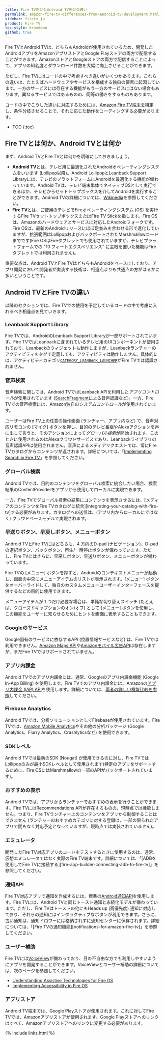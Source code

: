 ```yaml
---
title: Fire TV開発とAndroid TV開発の違い
permalink: amazon-fire-tv-differences-from-android-tv-development.html
sidebar: firetv_ja
product: Fire TV
toc-style: kramdown
github: true
---
```


Fire TVとAndroid TVは、どちらもAndroidが使用されているため、開発したAndroidアプリをAmazonアプリストアとGoogle Playストアの両方で配信することができます。AmazonストアとGoogleストアの両方で配信することによって、アプリの知名度とダウンロード件数を大幅に向上させることができます。

ただし、Fire TVにはコードの中で考慮すべき違いがいくつかあります。これらの違いは、たとえばハードウェアやサービスを構成する独自の要素に起因しています。一方のサービスには存在する機能がもう一方のサービスにはない場合もあります。異なるサービスではあるものの、同等の働きをするものもあります。

コードの中でこうした違いに対応するためには、[Amazon Fire TV端末を特定](identifying-amazon-fire-tv-devices)し、条件分岐させることで、それに応じた動作をコーディングする必要があります。

* TOC
{:toc}

## Fire TVとは何か、Android TVとは何か

まず、Android TVとFire TVとは何かを明確にしておきましょう。

* **Android TV**とは、テレビ用に最適化されたAndroidオペレーティングシステムをいいます (Lollipop以降)。Android LollipopとLeanback Support Libraryには、テレビのプラットフォームにAndroidを最適化する機能が備わっています。Android TVは、テレビ端末単体でネイティブOSとして実行できるほか、テレビからセットトップボックスを介してAndroidを実行することができます。Android TVの詳細については、[Wikipedia](https://en.wikipedia.org/wiki/Android_TV)を参照してください。
* **Fire TV**とは、ご使用のテレビでFireオペレーティングシステム (OS) を実行するFire TVセットトップボックスまたはFire TV Stickを指します。Fire OSは、Amazonのハードウェアとサービスに対応したAndroidフォークです。Fire OSは、最新のAndroidリリースにほぼ足並みを合わせる形で進化していますが、拡張範囲はLollipopおよびバックポートされたMarshmallowコードまでです(Fire OSはFireタブレットでも使用されていますが、テレビプラットフォームでの "10 フィートエクスペリエンス" に主眼を置いた機能はFireタブレットでは利用されません)。

重要な点は、Android TVとFire TVはどちらもAndroidをベースにしており、アプリ開発において開発者が実装する技術は、相違点よりも共通点の方がはるかに多いということです。

## Android TVとFire TVの違い

以降のセクションでは、Fire TVでの使用を予定しているコードの中で考慮に入れるべき相違点を見ていきます。

### Leanback Support Library

Fire TVでは、AndroidのLeanback Support Libraryが一部サポートされています。Fire TVではLeanbackに含まれているテレビ用のUIコンポーネントが使用されており、Leanbackのウィジェットも動作しますが、Leanbackランチャーのアクティビティをタグで定義しても、アクティビティは動作しません。具体的には、アクティビティカテゴリ[`CATEGORY_LEANBACK_LAUNCHER`](https://developer.android.com/reference/android/content/Intent.html#CATEGORY_LEANBACK_LAUNCHER)がFire TVでは認識されません。

### 音声検索

音声検索に関しては、Android TVではLeanback APIを利用した*アプリコントロール*が使用されています ([SearchFragment](https://developer.android.com/reference/android/support/v17/leanback/app/SearchFragment.html)による音声認識など)。一方、Fire TVでの音声検索には、Amazon独自の*システムコントロール*が使用されています。

ユーザーはFire TV上の任意の操作画面 (ランチャー、アプリ内など) で、音声対応リモコンの [マイク] ボタンを押し、目的のテレビ番組やAlexaアクションを声に出して言うと、そのアクションによって*グローバル検索*が開始されます。このときに使用されるのはAlexaクラウドサービスであり、Leanbackライブラリの音声認識APIは使用されません。音声によるメディアリクエストでは、常にFire TVカタログからコンテンツが返されます。詳細については、「[Implementing Search in Fire TV](implementing-search-fire-tv)」を参照してください。

### グローバル検索

Android TVでは、目的のコンテンツをグローバル検索に統合したい場合、検索結果のContentProviderをアプリから使用してローカルに実現できます。

一方、Fire TVでグローバル検索の結果にコンテンツを表示させるには、[メディアのコンテンツをFire TVカタログに統合][integrating-your-catalog-with-fire-tv]する必要があります。カタログへの送信は、(アプリ内からローカルにではなく) クラウドベースモデルで実現されます。

### 早送りボタン、早戻しボタン、メニューボタン

Android TVとFire TVにはどちらも、4 方向のD-pad (ナビゲーション)、D-padの選択ボタン、バックボタン、再生/一時停止ボタンが備わっています。ただし、Fire TVにはさらに、早戻しボタン、早送りボタン、メニューボタンが備わっています。

Fire TVの [メニュー] ボタンを押すと、Androidのコンテキストメニューが起動し、画面の中央にメニューアイテムのリストが表示されます。[メニュー] ボタンをオーバーライドして、独自のカスタムメニューユーザーインターフェースを提供するなどの目的に使用できます。

メニューアイテムが 1 つだけ必要な場合は、単純な切り替えスイッチ (たとえば、クローズドキャプションのオン/オフ) として [メニュー] ボタンを使用し、この機能をユーザーに知らせるためにヒントを画面に表示することもできます。

### Googleのサービス

Google固有のサービスに依存するAPI (位置情報サービスなど) は、Fire TVでは利用できません。[Amazon Maps API](https://developer.amazon.com/public/apis/experience/maps)や[Amazonモバイル広告API](https://developer.amazon.com/public/apis/earn/mobile-ads)は存在しますが、まだFire TVではサポートされていません。

### アプリ内課金

Android TVでのアプリ内課金には、通常、Googleのアプリ内課金機能 (Google In-App Billing) を使用します。Fire TVでのアプリ内課金には、Amazonの[アプリ内課金 (IAP) API](https://developer.amazon.com/public/apis/earn/in-app-purchasing)を使用します。詳細については、[両者の詳しい機能比較を参照](https://developer.amazon.com/public/apis/earn/in-app-purchasing/docs-v2/migrating-from-googles-iab-to-amazons-iap)してください。

### Firebase Analytics

Android TVでは、分析ソリューションとしてFirebaseが使用されています。Fire TVでは、[Amazon Mobile Analytics](https://aws.amazon.com/mobileanalytics/)やその他の分析パッケージ (Google Analytics、Flurry Analytics、Crashlyticsなど) を使用できます。

### SDKレベル

Android TVでは最新のSDK (Nougat) が使用できるのに対し、Fire TVではLollipopのみが最小SDKレベルとして使用されます(特定のアプリをサポートするために、Fire OSにはMarshmallowの一部のAPIがバックポートされています)。

### おすすめの表示

Android TVでは、アプリからランチャーでおすすめの表示を行うことができます。Fire TVにはRecommendations APIが存在するものの、現時点では機能しません。つまり、Fire TVランチャー上のコンテンツをアプリから制御することはできません (ランチャーのおすすめカテゴリに対する登録は、一部の限られたアプリで間もなく対応予定となっていますが、現時点では実装されていません)。

### エミュレータ

開発したFire TV対応アプリのコードをテストするときに使用するのは、通常、仮想エミュレータではなく実際のFire TV端末です。詳細については、「[ADBを使用してFire TVに接続する][fire-app-builder-connecting-adb-to-fire-tv]」を参照してください。

### 通知API

Fire TV対応アプリで通知を作成するには、標準の[Android通知API](http://developer.android.com/reference/android/app/Notification.html)を使用します。Fire TVには、Android TVと同じトースト通知と永続化モデルが備わっています。ただし、Fire TVはトーストの他にもHeads up (高優先度) 通知に対応しており、それらの通知にはインタラクティブなボタンが利用できます。さらに、古い通知は、通知ドロワーには格納されずに通知センターに保存されます。詳細については、「[Fire TVの通知機能][notifications-for-amazon-fire-tv]」を参照してください。

### ユーザー補助

Fire TVには[VoiceView](https://www.amazon.com/b?node=14100715011)が備わっており、目の不自由な方でも利用しやすいようにアプリを開発することができます。VoiceViewとユーザー補助の詳細については、次のページを参照してください。

*  [Understanding Assistive Technologies for Fire OS](https://developer.amazon.com/appsandservices/solutions/platforms/fire-os/docs/implementing-accessibility-in-fireos)
*  [Implementing Accessibility in Fire OS](https://developer.amazon.com/appsandservices/solutions/platforms/fire-os/docs/implementing-accessibility-in-fireos)

### アプリストア

Android TV端末では、Google Playストアが使用されます。これに対してFire TVでは、Amazonアプリストアが使用されます。Google Playストアへのリンクはすべて、Amazonアプリストアへのリンクに変更する必要があります。

{% include links.html %}
